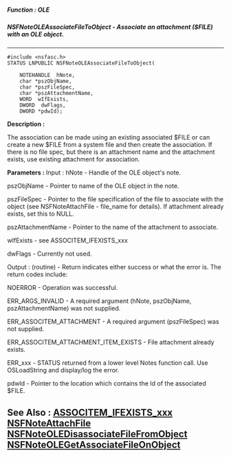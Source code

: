 ##### Function : OLE
##### NSFNoteOLEAssociateFileToObject - Associate an attachment ($FILE) with an OLE object.
---
```
#include <nsfasc.h>
STATUS LNPUBLIC NSFNoteOLEAssociateFileToObject(

	NOTEHANDLE  hNote,
	char *pszObjName,
	char *pszFileSpec,
	char *pszAttachmentName,
	WORD  wIfExists,
	DWORD  dwFlags,
	DWORD *pdwId);
```
**Description :**

The association can be made using an existing associated $FILE or can create a 
new $FILE from a system file and then create the association.  If there is no 
file spec, but there is an attachment name and the attachment exists, use 
existing attachment for association.

**Parameters :**
Input :
hNote  -  Handle of the OLE object's note.

pszObjName  -  Pointer to name of the OLE object in the note.

pszFileSpec  -  Pointer to the file specification of the file to associate with the object (see NSFNoteAttachFile - file_name for details).  If attachment already exists, set this to NULL.

pszAttachmentName  -  Pointer to the name of the attachment to associate.

wIfExists  -  see ASSOCITEM_IFEXISTS_xxx

dwFlags  -  Currently not used.

Output :
(routine)  -  Return indicates either success or what the error is. The return codes include: 

NOERROR - Operation was successful.

ERR_ARGS_INVALID - A required argument (hNote, pszObjName, pszAttachmentName) was not supplied.

ERR_ASSOCITEM_ATTACHMENT - A required argument (pszFileSpec) was not supplied.

ERR_ASSOCITEM_ATTACHMENT_ITEM_EXISTS - File attachment already exists.

ERR_xxx - STATUS returned from a lower level Notes function call.  Use OSLoadString and display/log the error.


pdwId  -  Pointer to the location which contains the Id of the associated $FILE.


**See Also :**
[ASSOCITEM_IFEXISTS_xxx](/domino-c-api-docs/reference/Symb/ASSOCITEM_IFEXISTS_xxx)
[NSFNoteAttachFile](/domino-c-api-docs/reference/Func/NSFNoteAttachFile)
[NSFNoteOLEDisassociateFileFromObject](/domino-c-api-docs/reference/Func/NSFNoteOLEDisassociateFileFromObject)
[NSFNoteOLEGetAssociateFileOnObject](/domino-c-api-docs/reference/Func/NSFNoteOLEGetAssociateFileOnObject)
---
